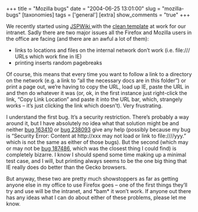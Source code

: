 +++
title = "Mozilla bugs"
date = "2004-06-25 13:01:00"
slug = "mozilla-bugs"
[taxonomies]
tags = ['general']
[extra]
show_comments = "true"
+++

We recently started using [JSPWiki ](http://www.jspwiki.org)with the [clean template](http://www.jspwiki.org/Wiki.jsp?page=CleanTemplate) at work for our intranet. Sadly there are two major issues all the Firefox and Mozilla users in the office are facing (and there are an awful a lot of them):

- links to locations and files on the internal network don’t work (i.e. file:/// URLs which work fine in IE)
- printing inserts random pagebreaks

Of course, this means that every time you want to follow a link to a directory on the network (e.g. a link to “all the necessary docs are in this folder”) or print a page out, we’re having to copy the URL, load up IE, paste the URL in and then do whatever it was (or, ok, in the first instance just right-click the link, “Copy Link Location” and paste it into the URL bar, which, strangely works – it’s just clicking the link which doesn’t). Very frustrating.

I understand the first bug. It’s a security restriction. There’s probably a way around it, but I have absolutely no idea what that solution might be and neither [bug 163410](http://bugzilla.mozilla.org/show_bug.cgi?id=163410 "JavaScript error: Security Error: Content at http://{xxx} may not load data from {yyy}.") or [bug 238093](http://bugzilla.mozilla.org/show_bug.cgi?id=238093 "JavaScript error: Security Error: Content at file:///{xxx} may not load or link to {yyy}.") give any help (possibly because my bug is “Security Error: Content at http://xxx may not load or link to file:////yyy.” which is not the same as either of those bugs). But the second (which may or may not be [bug 187486](http://bugzilla.mozilla.org/show_bug.cgi?id=187486), which was the closest thing I could find) is completely bizarre. I know I should spend some time making up a minimal test case, and I will, but printing always seems to be the one big thing that IE really does do better than the Gecko browsers.

But anyway, these two are pretty much showstoppers as far as getting anyone else in my office to use Firefox goes – one of the first things they’ll try and use will be the intranet, and \*bam\* it won’t work. If anyone out there has any ideas what I can do about either of these problems, please let me know.
